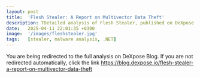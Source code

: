 ```yaml
---
layout: post
title:  'Flesh Stealer: A Report on Multivector Data Theft'
description: TDetailed analysis of Flesh Stealer, published on DeXpose blog
date:   2025-04-11 22:01:35 +0300
image:  '/images/fleshstealer.jpg'
tags:   [stealer, malware analysis, .NET]
---
```


<html>
  <head>
    <meta http-equiv="refresh" content="3; url=https://blog.dexpose.io/flesh-stealer-a-report-on-multivector-data-theft">
  </head>
  <body>
    <p>You are being redirected to the full analysis on DeXpose Blog. If you are not redirected automatically, click the link <a href="https://blog.dexpose.io/flesh-stealer-a-report-on-multivector-data-theft" target="_blank" rel="noopener noreferrer">https://blog.dexpose.io/flesh-stealer-a-report-on-multivector-data-theft</a></p>
  </body>
</html>
